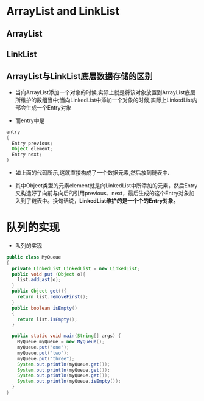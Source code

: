 # ArrayList and LinkList

## ArrayList

## LinkList

## ArrayList与LinkList底层数据存储的区别

* 当向ArrayList添加一个对象的时候,实际上就是将该对象放置到ArrayList底层所维护的数组当中;当向LinkedList中添加一个对象的时候,实际上LinkedList内部会生成一个Entry对象

* 而entry中是
  
```java
entry
{
  Entry previous;
  Object element;
  Entry next;
}
```

* 如上面的代码所示,这就直接构成了一个数据元素,然后放到链表中.

* 其中Object类型的元素element就是向LinkedList中所添加的元素，然后Entry又构造好了向前与向后的引用previous、next，最后生成的这个Entry对象加入到了链表中。换句话说，**LinkedList维护的是一个个的Entry对象。**

# 队列的实现

+ 队列的实现

```java
public class MyQueue
{
  private LinkedList LinkedList = new LinkedList;
  public void put (Object o){
    list.addLast(o);
  }
  public Object get(){
    return list.removeFirst();
  }
  public boolean isEmpty()
  {
    return list.isEmpty();
  }

  public static void main(String[] args) {
    MyQueue myQueue = new MyQueue();
    myQueue.put("one");
    myQueue.put("two");
    myQueue.put("three");
    System.out.println(myQueue.get());
    System.out.println(myQueue.get());
    System.out.println(myQueue.get());
    System.out.println(myQueue.isEmpty());
  }
}
```

